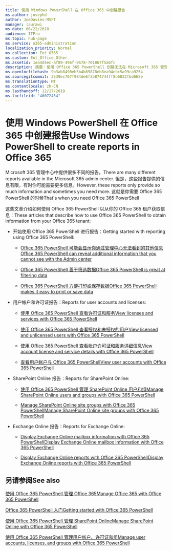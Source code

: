 ```yaml
---
title: 使用 Windows PowerShell 在 Office 365 中创建报告
ms.author: josephd
author: JoeDavies-MSFT
manager: laurawi
ms.date: 06/22/2018
audience: ITPro
ms.topic: hub-page
ms.service: o365-administration
localization_priority: Normal
ms.collection: Ent_O365
ms.custom: Ent_Office_Other
ms.assetid: 1ea4d4ec-af89-496f-9678-701867f5a6fc
description: 摘要：使用 Office 365 PowerShell 创建无法在 Microsoft 365 管理中心内生成的报表。
ms.openlocfilehash: 9b3ab8490eb3b4b89878eb8ea94ebc5a99ca9254
ms.sourcegitcommit: 3539ec707f984de6f3b874744ff8b6832fbd665e
ms.translationtype: MT
ms.contentlocale: zh-CN
ms.lasthandoff: 12/17/2019
ms.locfileid: "40072454"
---
```

# <a name="use-windows-powershell-to-create-reports-in-office-365"></a><span data-ttu-id="7e3ec-103">使用 Windows PowerShell 在 Office 365 中创建报告</span><span class="sxs-lookup"><span data-stu-id="7e3ec-103">Use Windows PowerShell to create reports in Office 365</span></span>

<span data-ttu-id="7e3ec-104">Microsoft 365 管理中心中提供很多不同的报告。</span><span class="sxs-lookup"><span data-stu-id="7e3ec-104">There are many different reports available in the Microsoft 365 admin center.</span></span> <span data-ttu-id="7e3ec-105">但是，这些报告提供的信息有限，有时你可能需要更多信息。</span><span class="sxs-lookup"><span data-stu-id="7e3ec-105">However, these reports only provide so much information and sometimes you need more.</span></span> <span data-ttu-id="7e3ec-106">这就是你需要 Office 365 PowerShell 的时候</span><span class="sxs-lookup"><span data-stu-id="7e3ec-106">That's when you need Office 365 PowerShell</span></span>
  
<span data-ttu-id="7e3ec-107">这些文章介绍如何使用 Office 365 PowerShell 以从你的 Office 365 租户获取信息：</span><span class="sxs-lookup"><span data-stu-id="7e3ec-107">These articles that describe how to use Office 365 PowerShell to obtain information from your Office 365 tenant:</span></span>
  
- <span data-ttu-id="7e3ec-108">开始使用 Office 365 PowerShell 进行报告：</span><span class="sxs-lookup"><span data-stu-id="7e3ec-108">Getting started with reporting using Office 365 PowerShell:</span></span>
    
  - [<span data-ttu-id="7e3ec-109">Office 365 PowerShell 可能会显示你通过管理中心无法看到的其他信息</span><span class="sxs-lookup"><span data-stu-id="7e3ec-109">Office 365 PowerShell can reveal additional information that you cannot see with the Admin center</span></span>](https://technet.microsoft.com/library/dn568034.aspx#reveal)
    
  - [<span data-ttu-id="7e3ec-110">Office 365 PowerShell 善于筛选数据</span><span class="sxs-lookup"><span data-stu-id="7e3ec-110">Office 365 PowerShell is great at filtering data</span></span>](https://technet.microsoft.com/library/dn568034.aspx#filter)
    
  - [<span data-ttu-id="7e3ec-111">Office 365 PowerShell 方便打印或保存数据</span><span class="sxs-lookup"><span data-stu-id="7e3ec-111">Office 365 PowerShell makes it easy to print or save data</span></span>](https://technet.microsoft.com/library/dn568034.aspx#printsave)
    
- <span data-ttu-id="7e3ec-112">用户帐户和许可证报告：</span><span class="sxs-lookup"><span data-stu-id="7e3ec-112">Reports for user accounts and licenses:</span></span>
    
  - [<span data-ttu-id="7e3ec-113">使用 Office 365 PowerShell 查看许可证和服务</span><span class="sxs-lookup"><span data-stu-id="7e3ec-113">View licenses and services with Office 365 PowerShell</span></span>](view-licenses-and-services-with-office-365-powershell.md)
    
  - [<span data-ttu-id="7e3ec-114">使用 Office 365 PowerShell 查看授权和未授权的用户</span><span class="sxs-lookup"><span data-stu-id="7e3ec-114">View licensed and unlicensed users with Office 365 PowerShell</span></span>](view-licensed-and-unlicensed-users-with-office-365-powershell.md)
    
  - [<span data-ttu-id="7e3ec-115">使用 Office 365 PowerShell 查看帐户许可证和服务详细信息</span><span class="sxs-lookup"><span data-stu-id="7e3ec-115">View account license and service details with Office 365 PowerShell</span></span>](view-account-license-and-service-details-with-office-365-powershell.md)
    
  - [<span data-ttu-id="7e3ec-116">查看用户帐户与 Office 365 PowerShell</span><span class="sxs-lookup"><span data-stu-id="7e3ec-116">View user accounts with Office 365 PowerShell</span></span>](view-user-accounts-with-office-365-powershell.md)
    
- <span data-ttu-id="7e3ec-117">SharePoint Online 报告：</span><span class="sxs-lookup"><span data-stu-id="7e3ec-117">Reports for SharePoint Online:</span></span>
    
  - [<span data-ttu-id="7e3ec-118">使用 Office 365 PowerShell 管理 SharePoint Online 用户和组</span><span class="sxs-lookup"><span data-stu-id="7e3ec-118">Manage SharePoint Online users and groups with Office 365 PowerShell</span></span>](https://technet.microsoft.com/library/9680af2e-a965-4e62-92ee-da72105c7800.aspx)
    
  - [<span data-ttu-id="7e3ec-119">Manage SharePoint Online site groups with Office 365 PowerShell</span><span class="sxs-lookup"><span data-stu-id="7e3ec-119">Manage SharePoint Online site groups with Office 365 PowerShell</span></span>](https://technet.microsoft.com/library/122f4099-c78d-4cce-bab0-4343b04596ae.aspx)
    
- <span data-ttu-id="7e3ec-120">Exchange Online 报告：</span><span class="sxs-lookup"><span data-stu-id="7e3ec-120">Reports for Exchange Online:</span></span>
    
  - [<span data-ttu-id="7e3ec-121">Display Exchange Online mailbox information with Office 365 PowerShell</span><span class="sxs-lookup"><span data-stu-id="7e3ec-121">Display Exchange Online mailbox information with Office 365 PowerShell</span></span>](https://technet.microsoft.com/library/13843002-56ca-4b75-81c5-84386522b01b.aspx)
    
  - [<span data-ttu-id="7e3ec-122">Display Exchange Online reports with Office 365 PowerShell</span><span class="sxs-lookup"><span data-stu-id="7e3ec-122">Display Exchange Online reports with Office 365 PowerShell</span></span>](https://technet.microsoft.com/library/4873a063-9fc4-4ed9-826a-6e935fef61d4.aspx)
    
## <a name="see-also"></a><span data-ttu-id="7e3ec-123">另请参阅</span><span class="sxs-lookup"><span data-stu-id="7e3ec-123">See also</span></span>

[<span data-ttu-id="7e3ec-124">使用 Office 365 PowerShell 管理 Office 365</span><span class="sxs-lookup"><span data-stu-id="7e3ec-124">Manage Office 365 with Office 365 PowerShell</span></span>](manage-office-365-with-office-365-powershell.md)
  
[<span data-ttu-id="7e3ec-125">Office 365 PowerShell 入门</span><span class="sxs-lookup"><span data-stu-id="7e3ec-125">Getting started with Office 365 PowerShell</span></span>](getting-started-with-office-365-powershell.md)
  
[<span data-ttu-id="7e3ec-126">使用 Office 365 PowerShell 管理 SharePoint Online</span><span class="sxs-lookup"><span data-stu-id="7e3ec-126">Manage SharePoint Online with Office 365 PowerShell</span></span>](manage-sharepoint-online-with-office-365-powershell.md)
  
[<span data-ttu-id="7e3ec-127">使用 Office 365 PowerShell 管理用户帐户、许可证和组</span><span class="sxs-lookup"><span data-stu-id="7e3ec-127">Manage user accounts, licenses, and groups with Office 365 PowerShell</span></span>](manage-user-accounts-and-licenses-with-office-365-powershell.md)
  
